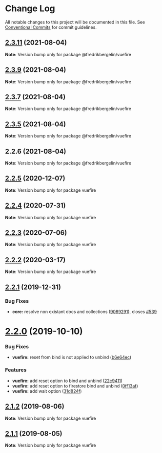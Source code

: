 # Change Log

All notable changes to this project will be documented in this file.
See [Conventional Commits](https://conventionalcommits.org) for commit guidelines.

## [2.3.11](https://github.com/vuejs/vuefire/compare/@fredrikbergelin/vuefire@2.3.9...@fredrikbergelin/vuefire@2.3.11) (2021-08-04)

**Note:** Version bump only for package @fredrikbergelin/vuefire





## [2.3.9](https://github.com/vuejs/vuefire/compare/@fredrikbergelin/vuefire@2.3.7...@fredrikbergelin/vuefire@2.3.9) (2021-08-04)

**Note:** Version bump only for package @fredrikbergelin/vuefire





## [2.3.7](https://github.com/vuejs/vuefire/compare/@fredrikbergelin/vuefire@2.3.5...@fredrikbergelin/vuefire@2.3.7) (2021-08-04)

**Note:** Version bump only for package @fredrikbergelin/vuefire





## [2.3.5](https://github.com/vuejs/vuefire/compare/@fredrikbergelin/vuefire@2.2.6...@fredrikbergelin/vuefire@2.3.5) (2021-08-04)

**Note:** Version bump only for package @fredrikbergelin/vuefire





## 2.2.6 (2021-08-04)

**Note:** Version bump only for package @fredrikbergelin/vuefire





## [2.2.5](https://github.com/vuejs/vuefire/compare/vuefire@2.2.4...vuefire@2.2.5) (2020-12-07)

**Note:** Version bump only for package vuefire





## [2.2.4](https://github.com/vuejs/vuefire/compare/vuefire@2.2.3...vuefire@2.2.4) (2020-07-31)

**Note:** Version bump only for package vuefire





## [2.2.3](https://github.com/vuejs/vuefire/compare/vuefire@2.2.2...vuefire@2.2.3) (2020-07-06)

**Note:** Version bump only for package vuefire





## [2.2.2](https://github.com/vuejs/vuefire/compare/vuefire@2.2.1...vuefire@2.2.2) (2020-03-17)

**Note:** Version bump only for package vuefire





## [2.2.1](https://github.com/vuejs/vuefire/compare/vuefire@2.2.0...vuefire@2.2.1) (2019-12-31)


### Bug Fixes

* **core:** resolve non existant docs and collections ([9089291](https://github.com/vuejs/vuefire/commit/9089291a6c11551f1b6dfc33b4c3b9c73c7550d0)), closes [#539](https://github.com/vuejs/vuefire/issues/539)





# [2.2.0](https://github.com/vuejs/vuefire/compare/vuefire@2.1.2...vuefire@2.2.0) (2019-10-10)


### Bug Fixes

* **vuefire:** reset from bind is not applied to unbind ([b6e64ec](https://github.com/vuejs/vuefire/commit/b6e64ec))


### Features

* **vuefire:** add reset option to bind and unbind ([22c9411](https://github.com/vuejs/vuefire/commit/22c9411))
* **vuefire:** add reset option to firestore bind and unbind ([0ff13af](https://github.com/vuejs/vuefire/commit/0ff13af))
* **vuefire:** add wait option ([31d824f](https://github.com/vuejs/vuefire/commit/31d824f))





## [2.1.2](https://github.com/vuejs/vuefire/compare/vuefire@2.1.1...vuefire@2.1.2) (2019-08-06)

**Note:** Version bump only for package vuefire





## [2.1.1](https://github.com/vuejs/vuefire/compare/vuefire@2.1.0...vuefire@2.1.1) (2019-08-05)

**Note:** Version bump only for package vuefire
